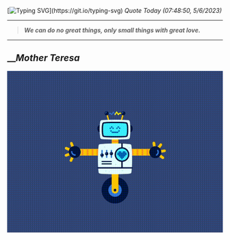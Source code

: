 [![Typing SVG](https://readme-typing-svg.herokuapp.com?font=Press+Start+2P&color=C2F784&size=35&width=900&height=100&lines=Hello+World%2C+I'm+Hung+!)](https://git.io/typing-svg) 
_Quote Today (07:48:50, 5/6/2023)_
___
>**_We can do no great things, only small things with great love._**
___

## __**_Mother Teresa_**

![RobotDance](src/assets/images/robot-dancing-dribble.gif?style=center)
